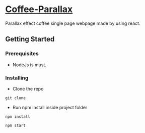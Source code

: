 # [Coffee-Parallax]()

Parallax effect coffee single page webpage made by using react. 

## Getting Started

### Prerequisites

  * NodeJs is must.

### Installing

  * Clone the repo

  ```git clone ```

  * Run npm install inside project folder

  `npm install`

  `npm start`


